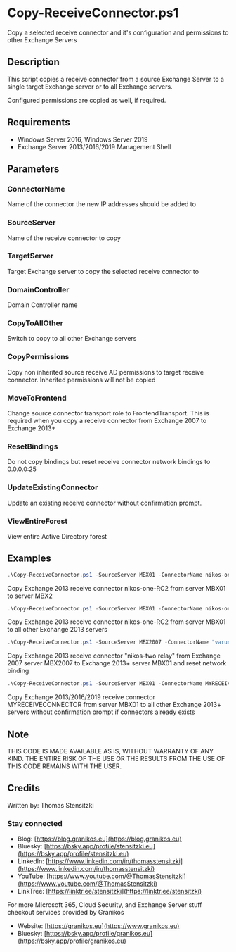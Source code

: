 # Copy-ReceiveConnector.ps1

Copy a selected receive connector and it's configuration and permissions to other Exchange Servers

## Description

This script copies a receive connector from a source Exchange Server to a single target Exchange server or to all Exchange servers.

Configured permissions are copied as well, if required.

## Requirements

- Windows Server 2016, Windows Server 2019
- Exchange Server 2013/2016/2019 Management Shell

## Parameters

### ConnectorName

Name of the connector the new IP addresses should be added to

### SourceServer

Name of the receive connector to copy

### TargetServer

Target Exchange server to copy the selected receive connector to

### DomainController

Domain Controller name

### CopyToAllOther

Switch to copy to all other Exchange servers

### CopyPermissions

Copy non inherited source receive AD permissions to target receive connector. Inherited permissions will not be copied

### MoveToFrontend

Change source connector transport role to FrontendTransport. This is required when you copy a receive connector from Exchange 2007 to Exchange 2013+

### ResetBindings

Do not copy bindings but reset receive connector network bindings to 0.0.0.0:25

### UpdateExistingConnector

Update an existing receive connector without confirmation prompt.

### ViewEntireForest

View entire Active Directory forest

## Examples

``` PowerShell
.\Copy-ReceiveConnector.ps1 -SourceServer MBX01 -ConnectorName nikos-one-RC2 -TargetServer MBX2 -DomainController MYDC1.mcsmemail.de
```

Copy Exchange 2013 receive connector nikos-one-RC2 from server MBX01 to server MBX2

``` PowerShell
.\Copy-ReceiveConnector.ps1 -SourceServer MBX01 -ConnectorName nikos-one-RC1 -CopyToAllOther -DomainController MYDC1.mcsmemail.de
```

Copy Exchange 2013 receive connector nikos-one-RC2 from server MBX01 to all other Exchange 2013 servers

``` PowerShell
.\Copy-ReceiveConnector.ps1 -SourceServer MBX2007 -ConnectorName "varunagroup relay" -TargetServer MBX01 -MoveToFrontend -ResetBindings -DomainController MYDC1.mcsmemail.de
```

Copy Exchange 2013 receive connector "nikos-two relay" from Exchange 2007 server MBX2007 to Exchange 2013+ server MBX01 and reset network binding

``` PowerShell
.\Copy-ReceiveConnector.ps1 -SourceServer MBX01 -ConnectorName MYRECEIVECONNECTOR -CopyToAllOther -DomainController MYDC1.mcsmemail.de -UpdateExitingConnector
```

Copy Exchange 2013/2016/2019 receive connector MYRECEIVECONNECTOR from server MBX01 to all other Exchange 2013+ servers without confirmation prompt if connectors already exists

## Note

THIS CODE IS MADE AVAILABLE AS IS, WITHOUT WARRANTY OF ANY KIND. THE ENTIRE
RISK OF THE USE OR THE RESULTS FROM THE USE OF THIS CODE REMAINS WITH THE USER.

## Credits

Written by: Thomas Stensitzki

### Stay connected

- Blog: [https://blog.granikos.eu](https://blog.granikos.eu)
- Bluesky: [https://bsky.app/profile/stensitzki.eu](https://bsky.app/profile/stensitzki.eu)
- LinkedIn: [https://www.linkedin.com/in/thomasstensitzki](https://www.linkedin.com/in/thomasstensitzki)
- YouTube: [https://www.youtube.com/@ThomasStensitzki](https://www.youtube.com/@ThomasStensitzki)
- LinkTree: [https://linktr.ee/stensitzki](https://linktr.ee/stensitzki)

For more Microsoft 365, Cloud Security, and Exchange Server stuff checkout services provided by Granikos

- Website: [https://granikos.eu](https://www.granikos.eu)
- Bluesky: [https://bsky.app/profile/granikos.eu](https://bsky.app/profile/granikos.eu)
